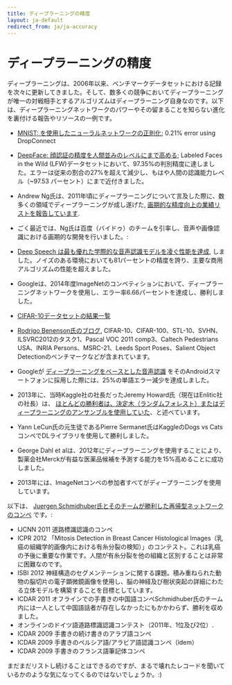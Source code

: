 ```yaml
---
title: ディープラーニングの精度
layout: ja-default
redirect_from: ja/ja-accuracy
---
```


# ディープラーニングの精度

ディープラーニングは、2006年以来、ベンチマークデータセットにおける記録を次々に更新してきました。そして、数多くの競争においてディープラーニングが唯一の対戦相手とするアルゴリズムはディープラーニング自身なのです。以下は、ディープラーニングネットワークのパワーやその留まることを知らない進化を裏付ける報告やリソースの一例です。

* [MNIST: を使用したニューラルネットワークの正則化](http://cs.nyu.edu/~wanli/dropc/); 0.21% error using DropConnect
* [DeepFace: 顔認証の精度を人間並みのレベルにまで高める](http://www.cs.toronto.edu/~ranzato/publications/taigman_cvpr14.pdf); Labeled Faces in the Wild (LFW)データセットにおいて、97.35%の判別精度に達しました。エラーは従来の割合の27%を超えて減少し、もはや人間の認識能力レベル（~97.53 パーセント）にまで近付きました。

* Andrew Ng氏は、2011年頃にディープラーニングについて言及した際に、数多くの領域でディープラーニングが成し遂げた, [画期的な精度向上の業績リストを報告しています](https://www.youtube.com/watch?v=ZmNOAtZIgIk).
* ごく最近では、Ng氏は百度（バイドゥ）のチームを引率し、音声や画像認識における画期的な開発を行いました。:
* [Deep Speech は最も優れた学際的な音声認識モデルを凌ぐ性能を達成](https://gigaom.com/2014/12/18/baidu-claims-deep-learning-breakthrough-with-deep-speech/), しました。ノイズのある環境においても81パーセントの精度を誇り、主要な商用アルゴリズムの性能を超えました。  
* Googleは、2014年度ImageNetのコンペティションにおいて、ディープラーニングネットワークを使用し、エラー率6.66パーセントを達成し、勝利しました。
* [CIFAR-10データセットの結果一覧](http://zybler.blogspot.de/2011/02/table-of-results-for-cifar-10-dataset.html)
* [Rodrigo Benenson氏のブログ](https://rodrigob.github.io/are_we_there_yet/build/#datasets), CIFAR-10、CIFAR-100、STL-10、SVHN、ILSVRC2012のタスク1、Pascal VOC 2011 comp3、Caltech Pedestrians USA、INRIA Persons、MSRC-21、Leeds Sport Poses、Salient Object Detectionのベンチマークなどが含まれています。
* Googleが [ディープラーニングをベースとした音声認識](http://www.nature.com/news/computer-science-the-learning-machines-1.14481) をそのAndroidスマートフォンに採用した際には、25%の単語エラー減少を達成しました。
* 2013年に、当時Kaggle社の社長だったJeremy Howard氏（現在はEnlitic社の社長）は、 [ほとんどの勝利者は、決定木（ランダムフォレスト）またはディープラーニングのアンサンブルを使用していた](http://www.kdnuggets.com/2013/08/top-tweets-aug12-13.html)、と述べています。
* Yann LeCun氏の元生徒であるPierre Sermanet氏はKaggleのDogs vs CatsコンペでDLライブラリを使用して勝利しました。
* George Dahl et alは、2012年にディープラーニングを使用することにより、製薬会社Merckが有益な医薬品候補を予測する能力を15%高めることに成功しました。
* 2013年には、ImageNetコンペの参加者すべてがディープラーニングを使用しています。

以下は、 [Juergen Schmidhuber氏とそのチームが勝利した再帰型ネットワークのコンペ](http://www.kurzweilai.net/how-bio-inspired-deep-learning-keeps-winning-competitions) です。:

* IJCNN 2011 道路標識認識のコンペ
* ICPR 2012 「Mitosis Detection in Breast Cancer Histological Images（乳癌の組織学的画像内における有糸分裂の検知）」のコンテスト。これは乳癌の予後に重要な作業です。人間が有糸分裂を他の組織と区別することは非常に困難なのです。
* ISBI 2012 神経構造のセグメンテーションに関する課題。積み重ねられた動物の脳切片の電子顕微鏡画像を使用し、脳の神経及び樹状突起の詳細にわたる立体モデルを構築することを目標としています。
* ICDAR 2011 オフラインでの手書きの中国語コンペSchmidhuber氏のチーム内には一人として中国語話者が存在しなかったにもかかわらず、勝利を収めました。
* オンラインのドイツ語道路標識認識コンテスト（2011年、1位及び2位）.
* ICDAR 2009 手書きの続け書きのアラブ語コンペ
* ICDAR 2009 手書きのペルシア語/アラビア語認識コンペ（idem）
* ICDAR 2009 手書きのフランス語筆記体コンペ

まだまだリストし続けることはできるのですが、まるで壊れたレコードを聞いているかのような気になってくるのではないでしょうか。:)
